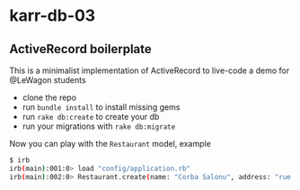karr-db-03
==========

## ActiveRecord boilerplate 

This is a minimalist implementation of ActiveRecord to live-code a demo for @LeWagon students

- clone the repo
- run `bundle install` to install missing gems
- run `rake db:create` to create your db
- run your migrations with `rake db:migrate`

Now you can play with the `Restaurant` model, example

```bash
$ irb
irb(main):001:0> load "config/application.rb"
irb(main):002:0> Restaurant.create(name: "Corba Salonu", address: "rue du fbg st-denis", rating: 4)
```

